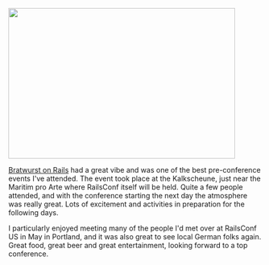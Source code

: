 <a href="http://flickr.com/photos/31428014@N00/1394001582/"><img src="http://farm2.static.flickr.com/1309/1394001582_1761e8f8e4.jpg?v=0" border="0" width="450" height="300"></a>

[Bratwurst on Rails](http://www.bratwurst-on-rails.com/) had a great vibe and was one of the best pre-conference events I've attended. The event took place at the Kalkscheune, just near the Maritim pro Arte where RailsConf itself will be held. Quite a few people attended, and with the conference starting the next day the atmosphere was really great. Lots of excitement and activities in preparation for the following days.

I particularly enjoyed meeting many of the people I'd met over at RailsConf US in May in Portland, and it was also great to see local German folks again. Great food, great beer and great entertainment, looking forward to a top conference.